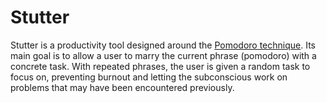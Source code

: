 Stutter
=======

Stutter is a productivity tool designed around the [Pomodoro technique](http://en.wikipedia.org/wiki/Pomodoro_Technique). Its main goal is to allow a user to marry the current phrase (pomodoro) with a concrete task. With repeated phrases, the user is given a random task to focus on, preventing burnout and letting the subconscious work on problems that may have been encountered previously.
